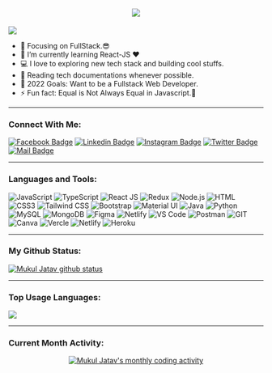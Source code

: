 <h1 align="center">
  <a href="https://git.io/typing-svg">
    <img src="https://readme-typing-svg.herokuapp.com/?lines=Hi,+I'm+Mukul+Jatav+👋+;Full+Stack+Web+Developer...&center=true&size=25">
  </a>
</h1>

![](https://komarev.com/ghpvc/?username=mukulsomukesh&color=brightgreen)

- 🔭 Focusing on FullStack.😎
- 🌱 I’m currently learning React-JS ❤
- 💻 I love to exploring new tech stack and building cool stuffs.
- 📰 Reading tech documentations whenever possible.
- 🥅 2022 Goals: Want to be a Fullstack Web Developer.
- ⚡ Fun fact: Equal is Not Always Equal in Javascript.🤣

---

### Connect With Me:

[![Facebook Badge](https://img.shields.io/badge/Facebook-1877F2?style=for-the-badge&logo=facebook&logoColor=white)](https://www.facebook.com/prince.vohra.522)
[![Linkedin Badge](https://img.shields.io/badge/LinkedIn-0077B5?style=for-the-badge&logo=linkedin&logoColor=white)](https://www.linkedin.com/in/mukul-jatav/) [![Instagram Badge](https://img.shields.io/badge/Instagram-E4405F?style=for-the-badge&logo=instagram&logoColor=white)](https://www.instagram.com/mukulsomukesh/)
[![Twitter Badge](https://img.shields.io/badge/Twitter-1DA1F2?style=for-the-badge&logo=twitter&logoColor=white)](https://twitter.com/mukulsomukesh)
[![Mail Badge](https://img.shields.io/badge/Gmail-D14836?style=for-the-badge&logo=gmail&logoColor=white)](mailto:mukuljatav1010@gmail.com)

---

### Languages and Tools:

![JavaScript](https://img.shields.io/badge/JavaScript-F7DF1E?style=for-the-badge&logo=javascript&logoColor=black)
![TypeScript](https://img.shields.io/badge/TypeScript-007ACC?style=for-the-badge&logo=typescript&logoColor=white)
![React JS](https://img.shields.io/badge/React-20232A?style=for-the-badge&logo=react&logoColor=61DAFB)
![Redux](https://img.shields.io/badge/Redux-black?style=for-the-badge&logo=Redux&logoColor=764ABC)
![Node.js](https://img.shields.io/badge/Node.js-43853D?style=for-the-badge&logo=node.js&logoColor=white)
![HTML](https://img.shields.io/badge/HTML5-E34F26?style=for-the-badge&logo=html5&logoColor=white)
![CSS3](https://img.shields.io/badge/CSS3-1572B6?style=for-the-badge&logo=css3&logoColor=white)
![Tailwind CSS](https://img.shields.io/badge/Tailwind_CSS-38B2AC?style=for-the-badge&logo=tailwind-css&logoColor=white)
![Bootstrap](https://img.shields.io/badge/Bootstrap-563D7C?style=for-the-badge&logo=bootstrap&logoColor=white)
![Material UI](https://img.shields.io/badge/Material--UI-0081CB?style=for-the-badge&logo=material-ui&logoColor=white)
![Java](https://img.shields.io/badge/Java-ED8B00?style=for-the-badge&logo=java&logoColor=white)
![Python](https://img.shields.io/badge/Python-14354C?style=for-the-badge&logo=python&logoColor=white)
![MySQL](https://img.shields.io/badge/MySQL-005C84?style=for-the-badge&logo=mysql&logoColor=white)
![MongoDB](https://img.shields.io/badge/MongoDB-4EA94B?style=for-the-badge&logo=mongodb&logoColor=white)
![Figma](https://img.shields.io/badge/Figma-f7f7f7?style=for-the-badge&logo=Figma&logoColor=F24E1E)
![Netlify](https://img.shields.io/badge/Netlify-00C7B7?style=for-the-badge&logo=netlify&logoColor=white)
![VS Code](https://img.shields.io/badge/VisualStudio-2C2B30?style=for-the-badge&logo=VisualStudioCode&logoColor=007ACC)
![Postman](https://img.shields.io/badge/Postman-f7f7f7?style=for-the-badge&logo=Postman&logoColor=FF6C37)
![GIT](https://img.shields.io/badge/GIT-E44C30?style=for-the-badge&logo=git&logoColor=white)
![Canva](https://img.shields.io/badge/Canva-%2300C4CC.svg?&style=for-the-badge&logo=Canva&logoColor=white)
![Vercle](https://img.shields.io/badge/Vercel-000000?style=for-the-badge&logo=vercel&logoColor=white)
![Netlify](https://img.shields.io/badge/Netlify-00C7B7?style=for-the-badge&logo=netlify&logoColor=white)
![Heroku](https://img.shields.io/badge/Heroku-430098?style=for-the-badge&logo=heroku&logoColor=white)

---

### My Github Status:

<a href="https://github.com/mukulsomukesh"><img align="center" src="https://github-readme-stats.vercel.app/api?username=mukulsomukesh&show_icons=true&include_all_commits=true&theme=nightowl&hide_border=true" alt="Mukul Jatav github status" /></a>

---

### Top Usage Languages:

<a href="https://github.com/mukulsomukesh"><img align="center" src="https://github-readme-stats.vercel.app/api/top-langs/?username=mukulsomukesh&layout=compact&theme=yeblu&hide_border=true&&langs_count=8" /></a>

---

### Current Month Activity:

<!-- Activity graph -->
<p align="center">
<a href="#">
<img align="center" src="https://activity-graph.herokuapp.com/graph?username=mukulsomukesh&theme=github&bg_color=ffffff00&color=2800f0&point=a35eff&line=15f4ee&hide_border=true&area=true" alt="Mukul Jatav's monthly coding activity" />
</a>
</p>
